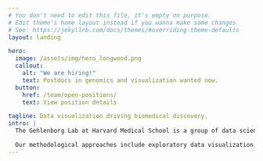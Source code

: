 ```yaml
---
# You don't need to edit this file, it's empty on purpose.
# Edit theme's home layout instead if you wanna make some changes
# See: https://jekyllrb.com/docs/themes/#overriding-theme-defaults
layout: landing

hero:
  image: /assets/img/hero_longwood.png
  callout:
    alt: "We are hiring!"
    text: Postdocs in genomics and visualization wanted now.
  button:
    href: /team/open-positions/
    text: View position details

tagline: Data visualization driving biomedical discovery.
intro: |
  The Gehlenborg Lab at Harvard Medical School is a group of data scientists and software developers who are passionate about driving biomedical discovery by creating efficient and effective visual interfaces between analysts and data. We focus on the development of visual analysis tools for genomic and other biomedical data to address challenges in basic and clinical research.

  Our methodological approaches include exploratory data visualization, knowledge representation. We are particularly interested in applying our approaches in cancer genomics, epigenomics, and chromosome conformation studies.
---
```


